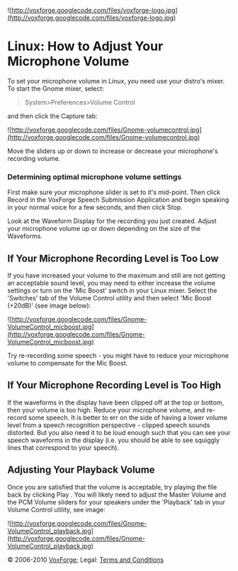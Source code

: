 ![http://voxforge.googlecode.com/files/voxforge-logo.jpg](http://voxforge.googlecode.com/files/voxforge-logo.jpg)

# Linux: How to Adjust Your Microphone Volume #

To set your microphone volume in Linux, you need use your distro's mixer.  To start the Gnome mixer, select:

> System>Preferences>Volume Control

and then click the Capture tab:

![http://voxforge.googlecode.com/files/Gnome-volumecontrol.jpg](http://voxforge.googlecode.com/files/Gnome-volumecontrol.jpg)

Move the sliders up or down to increase or decrease your microphone's recording volume.

### Determining optimal microphone volume settings ###

First make sure your microphone slider is set to it's mid-point.  Then click Record in the VoxForge Speech Submission Application and begin speaking in your normal voice for a few seconds, and then click Stop.

Look at the Waveform Display for the recording you just created.   Adjust your microphone volume up or down depending on the size of the Waveforms.

## If Your Microphone Recording Level is Too Low ##

If you have increased your volume to the maximum and still are not getting an acceptable sound level, you may need to either increase the volume settings or turn on the 'Mic Boost' switch in your Linux mixer.  Select the 'Switches' tab of the Volume Control utility and then select 'Mic Boost (+20dB)' (see image below):

![http://voxforge.googlecode.com/files/Gnome-VolumeControl_micboost.jpg](http://voxforge.googlecode.com/files/Gnome-VolumeControl_micboost.jpg)

Try re-recording some speech - you might have to reduce your microphone volume to compensate for the Mic Boost.

## If Your Microphone Recording Level is Too High ##

If the waveforms in the display have been clipped off at the top or bottom, then your volume is too high.  Reduce your microphone volume, and re-record some speech.  It is better to err on the side of having a lower volume level from a speech recognition perspective - clipped speech sounds distorted.  But you also need it to be loud enough such that you can see your speech waveforms in the display (i.e. you should be able to see squiggly lines that correspond to your speech).

## Adjusting Your Playback Volume ##

Once you are satisfied that the volume is acceptable, try playing the file back by clicking Play .  You will likely need to adjust the Master Volume and the PCM Volume sliders for your speakers under the 'Playback' tab in your Volume Control utility, see image:

![http://voxforge.googlecode.com/files/Gnome-VolumeControl_playback.jpg](http://voxforge.googlecode.com/files/Gnome-VolumeControl_playback.jpg)

© 2006-2010 [VoxForge](http://www.voxforge.org/); Legal: [Terms and Conditions](http://www.voxforge.org/home/about/legal)